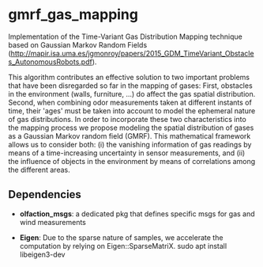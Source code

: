 # gmrf_gas_mapping
Implementation of the Time-Variant Gas Distribution Mapping technique based on Gaussian Markov Random Fields (http://mapir.isa.uma.es/jgmonroy/papers/2015_GDM_TimeVariant_Obstacles_AutonomousRobots.pdf).

This algorithm contributes an effective solution to two important problems that have been disregarded so far in the mapping of gases: First, obstacles in the environment (walls, furniture, ...) do affect the gas spatial distribution. Second, when combining odor measurements taken at different instants of time, their 'ages' must be taken into account to model the ephemeral nature of gas distributions. In order to incorporate these two characteristics into the mapping process we propose modeling the spatial distribution of gases as a Gaussian Markov random field (GMRF). This mathematical framework allows us to consider both: (i) the vanishing information of gas readings by means of a time-increasing uncertainty in sensor measurements, and (ii) the influence of objects in the environment by means of correlations among the different areas.

## Dependencies
- **olfaction_msgs**: a dedicated pkg that defines specific msgs for gas and wind measurements

- **Eigen**: Due to the sparse nature of samples, we accelerate the computation by relying on Eigen::SparseMatriX.
    sudo apt install libeigen3-dev

